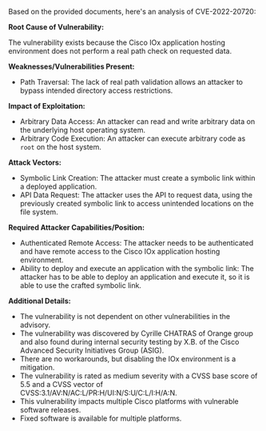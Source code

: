Based on the provided documents, here's an analysis of CVE-2022-20720:

**Root Cause of Vulnerability:**

The vulnerability exists because the Cisco IOx application hosting environment does not perform a real path check on requested data.

**Weaknesses/Vulnerabilities Present:**

- Path Traversal: The lack of real path validation allows an attacker to bypass intended directory access restrictions.

**Impact of Exploitation:**

- Arbitrary Data Access: An attacker can read and write arbitrary data on the underlying host operating system.
- Arbitrary Code Execution: An attacker can execute arbitrary code as `root` on the host system.

**Attack Vectors:**

- Symbolic Link Creation: The attacker must create a symbolic link within a deployed application.
- API Data Request: The attacker uses the API to request data, using the previously created symbolic link to access unintended locations on the file system.

**Required Attacker Capabilities/Position:**

- Authenticated Remote Access: The attacker needs to be authenticated and have remote access to the Cisco IOx application hosting environment.
- Ability to deploy and execute an application with the symbolic link: The attacker has to be able to deploy an application and execute it, so it is able to use the crafted symbolic link.

**Additional Details:**

- The vulnerability is not dependent on other vulnerabilities in the advisory.
- The vulnerability was discovered by Cyrille CHATRAS of Orange group and also found during internal security testing by X.B. of the Cisco Advanced Security Initiatives Group (ASIG).
- There are no workarounds, but disabling the IOx environment is a mitigation.
- The vulnerability is rated as medium severity with a CVSS base score of 5.5 and a CVSS vector of CVSS:3.1/AV:N/AC:L/PR:H/UI:N/S:U/C:L/I:H/A:N.
- This vulnerability impacts multiple Cisco platforms with vulnerable software releases.
- Fixed software is available for multiple platforms.